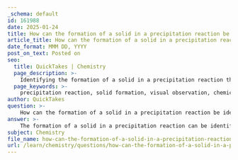 ```yaml
---
_schema: default
id: 161988
date: 2025-01-24
title: How can the formation of a solid in a precipitation reaction be identified?
article_title: How can the formation of a solid in a precipitation reaction be identified?
date_format: MMM DD, YYYY
post_on_text: Posted on
seo:
  title: QuickTakes | Chemistry
  page_description: >-
    Identifying the formation of a solid in a precipitation reaction through visual observations, chemical equations, filtration techniques, changes in physical properties, and solubility rules.
  page_keywords: >-
    precipitation reaction, solid formation, visual observation, chemical equation, filtration, change in properties, solubility rules, reactants, products, laboratory methods
author: QuickTakes
question: >-
    How can the formation of a solid in a precipitation reaction be identified?
answer: >-
    The formation of a solid in a precipitation reaction can be identified through several observable indicators:\n\n1. **Visual Observation**: The most straightforward way to identify a precipitate is by visual inspection. When two clear solutions are mixed, the appearance of a cloudy or opaque solid indicates the formation of a precipitate. For example, when silver nitrate (AgNO₃) is mixed with sodium chloride (NaCl), the formation of solid silver chloride (AgCl) can be observed as a white precipitate.\n\n2. **Chemical Equation**: The reaction can be represented by a balanced chemical equation, which shows the reactants and the products, including the precipitate. For instance:\n   $$\n   \text{AgNO}_3(aq) + \text{NaCl}(aq) \rightarrow \text{AgCl}(s) + \text{NaNO}_3(aq)\n   $$\n   Here, the (s) indicates that silver chloride is a solid precipitate.\n\n3. **Filtration**: In a laboratory setting, the formation of a solid can be confirmed by filtering the mixture. The solid precipitate can be collected on the filter paper, while the remaining liquid (supernatant) passes through.\n\n4. **Change in Properties**: The formation of a precipitate often accompanies a change in the physical properties of the solution, such as a change in color or turbidity. This change can be indicative of a chemical reaction occurring.\n\n5. **Solubility Rules**: Knowledge of solubility rules can help predict whether a precipitate will form. If the products of a reaction include an insoluble compound, a precipitate is expected. For example, many salts of silver, lead, and barium are known to be insoluble in water.\n\nIn summary, the identification of a solid in a precipitation reaction can be achieved through visual observation, chemical equations, filtration, changes in physical properties, and understanding solubility rules. These methods collectively confirm the occurrence of a chemical change, as new substances are formed during the reaction.
subject: Chemistry
file_name: how-can-the-formation-of-a-solid-in-a-precipitation-reaction-be-identified.md
url: /learn/chemistry/questions/how-can-the-formation-of-a-solid-in-a-precipitation-reaction-be-identified
---
```


&nbsp;